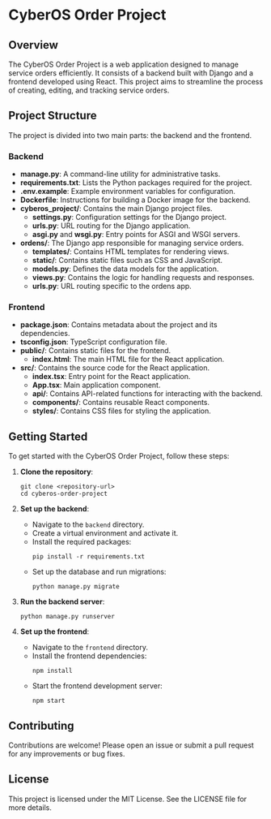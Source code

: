 # CyberOS Order Project

## Overview
The CyberOS Order Project is a web application designed to manage service orders efficiently. It consists of a backend built with Django and a frontend developed using React. This project aims to streamline the process of creating, editing, and tracking service orders.

## Project Structure
The project is divided into two main parts: the backend and the frontend.

### Backend
- **manage.py**: A command-line utility for administrative tasks.
- **requirements.txt**: Lists the Python packages required for the project.
- **.env.example**: Example environment variables for configuration.
- **Dockerfile**: Instructions for building a Docker image for the backend.
- **cyberos_project/**: Contains the main Django project files.
  - **settings.py**: Configuration settings for the Django project.
  - **urls.py**: URL routing for the Django application.
  - **asgi.py** and **wsgi.py**: Entry points for ASGI and WSGI servers.
- **ordens/**: The Django app responsible for managing service orders.
  - **templates/**: Contains HTML templates for rendering views.
  - **static/**: Contains static files such as CSS and JavaScript.
  - **models.py**: Defines the data models for the application.
  - **views.py**: Contains the logic for handling requests and responses.
  - **urls.py**: URL routing specific to the ordens app.

### Frontend
- **package.json**: Contains metadata about the project and its dependencies.
- **tsconfig.json**: TypeScript configuration file.
- **public/**: Contains static files for the frontend.
  - **index.html**: The main HTML file for the React application.
- **src/**: Contains the source code for the React application.
  - **index.tsx**: Entry point for the React application.
  - **App.tsx**: Main application component.
  - **api/**: Contains API-related functions for interacting with the backend.
  - **components/**: Contains reusable React components.
  - **styles/**: Contains CSS files for styling the application.

## Getting Started
To get started with the CyberOS Order Project, follow these steps:

1. **Clone the repository**:
   ```
   git clone <repository-url>
   cd cyberos-order-project
   ```

2. **Set up the backend**:
   - Navigate to the `backend` directory.
   - Create a virtual environment and activate it.
   - Install the required packages:
     ```
     pip install -r requirements.txt
     ```
   - Set up the database and run migrations:
     ```
     python manage.py migrate
     ```

3. **Run the backend server**:
   ```
   python manage.py runserver
   ```

4. **Set up the frontend**:
   - Navigate to the `frontend` directory.
   - Install the frontend dependencies:
     ```
     npm install
     ```
   - Start the frontend development server:
     ```
     npm start
     ```

## Contributing
Contributions are welcome! Please open an issue or submit a pull request for any improvements or bug fixes.

## License
This project is licensed under the MIT License. See the LICENSE file for more details.